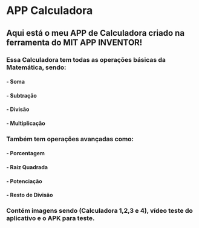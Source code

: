 <h1>APP Calculadora</h1>
<h2>Aqui está o meu APP de Calculadora criado na ferramenta do MIT APP INVENTOR!</h2>
<h3>Essa Calculadora tem todas as operações básicas da Matemática, sendo:</h3>
<h4>- Soma</h4>
<h4>- Subtração</h4>
<h4>- Divisão</h4>
<h4>- Multiplicação</h4>
<h3>Também tem operações avançadas como:</h3>
<h4>- Porcentagem</h4>
<h4>- Raiz Quadrada</h4>
<h4>- Potenciação</h4>
<h4>- Resto de Divisão</h4>
<h3>Contém imagens sendo (Calculadora 1,2,3 e 4), vídeo teste do aplicativo e o APK para teste.</h3>
